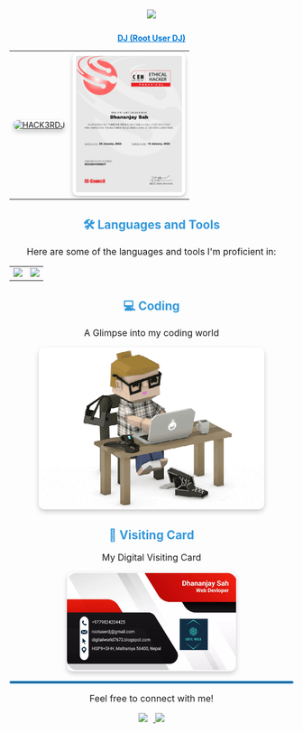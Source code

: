 <div align="center">
<h1 align="center">
<img src="https://readme-typing-svg.demolab.com?font=Fira+Code&weight=600&size=24&pause=1000&color=26B13A&center=true&vCenter=true&random=false&width=600&lines=Hello,+World!+I'm+DJ+(Root+User+DJ)" />
</h1>
<p>
<a href="https://github.com/rootuserdj" style="font-weight: bold; color: #0078d7;">DJ (Root User DJ)</a>
</p>
<table style="border: none; margin-left: auto; margin-right: auto;">
<tr>
<td style="border: none;">
<a href="https://github.com/rootuserdj">
<img src="https://github.com/rootuserdj/rootuserdj/blob/master/15667.gif" alt="HACK3RDJ" width="200" style="border-radius: 10px; box-shadow: 0 4px 8px rgba(0, 0, 0, 0.2);" />
</a>
</td>
<td style="border: none;">
<a href="https://github.com/rootuserdj">
<img src="https://github.com/rootuserdj/rootuserdj/blob/master/ceh.jpg" alt="CEH" width="200" style="border-radius: 10px; box-shadow: 0 4px 8px rgba(0, 0, 0, 0.2);" />
</a>
</td>
</tr>
</table>
</div>
<h2 align="center" style="color: #3498db;">🛠️ Languages and Tools</h2>
<div align="center">
<p style="font-size: 16px;">Here are some of the languages and tools I'm proficient in:</p>
<table style="border: none; margin-left: auto; margin-right: auto;">
<tr>
<td style="border: none;">
<img src="https://skillicons.dev/icons?i=django,bootstrap,html,css,vscode,github,figma,tailwind,git" />
</td>
<td style="border: none;">
<img src="https://skillicons.dev/icons?i=windows,linux,bash,python,javascript,firebase,mongodb,c,mysql,flask" />
</td>
</tr>
</table>
</div>
<h2 align="center" style="color: #3498db;">💻 Coding</h2>
<div align="center">
<p style="font-size: 16px;">A Glimpse into my coding world</p>
<img alt="Codding" src="https://github.com/rootuserdj/rootuserdj/blob/master/giphy.gif" width="400" style="border-radius: 10px; box-shadow: 0 4px 8px rgba(0, 0, 0, 0.2);"/>
</div>
<h2 align="center" style="color: #3498db;">📇 Visiting Card</h2>
<div align="center">
<p style="font-size: 16px;"> My Digital Visiting Card </p>
<img src="https://github.com/rootuserdj/rootuserdj/blob/master/Screenshot_2022-08-11-01-44-59-05_4a5c017d345573e8ef682f0cf07146f7.jpg" width="300" style="border-radius: 10px; box-shadow: 0 4px 8px rgba(0, 0, 0, 0.2);"/>
</div>
<hr style="border: 2px solid #3498db; border-radius: 5px;">
<div align="center">
<p style="font-size: 16px;">Feel free to connect with me!</p>
<a href="https://www.linkedin.com/in/your-linkedin-profile">
<img src="https://img.shields.io/badge/LinkedIn-Connect-blue?style=for-the-badge&logo=linkedin&logoColor=white" style="margin-right: 10px;"/>
</a>
<a href="https://twitter.com/your-twitter-profile">
<img src="https://img.shields.io/badge/Twitter-Follow-lightblue?style=for-the-badge&logo=twitter&logoColor=white" />
</a>
</div>
